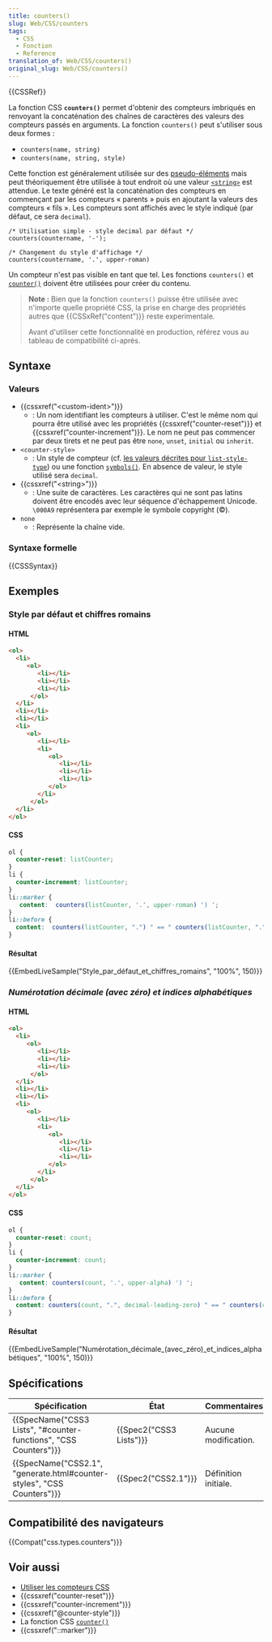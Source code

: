 ```yaml
---
title: counters()
slug: Web/CSS/counters
tags:
  - CSS
  - Fonction
  - Reference
translation_of: Web/CSS/counters()
original_slug: Web/CSS/counters()
---
```

{{CSSRef}}

La fonction CSS **`counters()`** permet d'obtenir des compteurs imbriqués en renvoyant la concaténation des chaînes de caractères des valeurs des compteurs passés en arguments. La fonction `counters()` peut s'utiliser sous deux formes :

- `counters(name, string)`
- `counters(name, string, style)`

Cette fonction est généralement utilisée sur des [pseudo-éléments](/fr/docs/Web/CSS/Pseudo-elements) mais peut théoriquement être utilisée à tout endroit où une valeur [`<string>`](/fr/docs/Web/CSS/string) est attendue. Le texte généré est la concaténation des compteurs en commençant par les compteurs « parents » puis en ajoutant la valeurs des compteurs « fils ». Les compteurs sont affichés avec le style indiqué (par défaut, ce sera `decimal`).

    /* Utilisation simple - style decimal par défaut */
    counters(countername, '-');

    /* Changement du style d'affichage */
    counters(countername, '.', upper-roman)

Un compteur n'est pas visible en tant que tel. Les fonctions `counters()` et [`counter()`](/fr/docs/Web/CSS/counter_function) doivent être utilisées pour créer du contenu.

> **Note :** Bien que la fonction `counters()` puisse être utilisée avec n'importe quelle propriété CSS, la prise en charge des propriétés autres que {{CSSxRef("content")}} reste experimentale.
>
> Avant d'utiliser cette fonctionnalité en production, référez vous au tableau de compatibilité ci-après.

## Syntaxe

### Valeurs

- {{cssxref("&lt;custom-ident&gt;")}}
  - : Un nom identifiant les compteurs à utiliser. C'est le même nom qui pourra être utilisé avec les propriétés {{cssxref("counter-reset")}} et {{cssxref("counter-increment")}}. Le nom ne peut pas commencer par deux tirets et ne peut pas être `none`, `unset`, `initial` ou `inherit`.
- `<counter-style>`
  - : Un style de compteur (cf. [les valeurs décrites pour `list-style-type`](/fr/docs/Web/CSS/list-style-type#valeurs)) ou une fonction [`symbols()`](</fr/docs/Web/CSS/symbols()>). En absence de valeur, le style utilisé sera `decimal`.
- {{cssxref("&lt;string&gt;")}}
  - : Une suite de caractères. Les caractères qui ne sont pas latins doivent être encodés avec leur séquence d'échappement Unicode. `\000A9` représentera par exemple le symbole copyright (©).
- `none`
  - : Représente la chaîne vide.

### Syntaxe formelle

{{CSSSyntax}}

## Exemples

### Style par défaut et chiffres romains

#### HTML

```html
<ol>
  <li>
     <ol>
        <li></li>
        <li></li>
        <li></li>
      </ol>
  </li>
  <li></li>
  <li></li>
  <li>
     <ol>
        <li></li>
        <li>
           <ol>
              <li></li>
              <li></li>
              <li></li>
           </ol>
        </li>
      </ol>
  </li>
</ol>
```

#### CSS

```css
ol {
  counter-reset: listCounter;
}
li {
  counter-increment: listCounter;
}
li::marker {
   content:  counters(listCounter, '.', upper-roman) ') ';
}
li::before {
  content:  counters(listCounter, ".") " == " counters(listCounter, ".", lower-roman) ;
}
```

#### Résultat

{{EmbedLiveSample("Style_par_défaut_et_chiffres_romains", "100%", 150)}}

### _Numérotation décimale (avec zéro) et indices alphabétiques_

#### HTML

```html
<ol>
  <li>
     <ol>
        <li></li>
        <li></li>
        <li></li>
      </ol>
  </li>
  <li></li>
  <li></li>
  <li>
     <ol>
        <li></li>
        <li>
           <ol>
              <li></li>
              <li></li>
              <li></li>
           </ol>
        </li>
      </ol>
  </li>
</ol>
```

#### CSS

```css
ol {
  counter-reset: count;
}
li {
  counter-increment: count;
}
li::marker {
   content: counters(count, '.', upper-alpha) ') ';
}
li::before {
  content: counters(count, ".", decimal-leading-zero) " == " counters(count, ".", lower-alpha);
}
```

#### Résultat

{{EmbedLiveSample("Numérotation_décimale_(avec_zéro)_et_indices_alphabétiques", "100%", 150)}}

## Spécifications

| Spécification                                                                                | État                             | Commentaires         |
| -------------------------------------------------------------------------------------------- | -------------------------------- | -------------------- |
| {{SpecName("CSS3 Lists", "#counter-functions", "CSS Counters")}}         | {{Spec2("CSS3 Lists")}} | Aucune modification. |
| {{SpecName("CSS2.1", "generate.html#counter-styles", "CSS Counters")}} | {{Spec2("CSS2.1")}}         | Définition initiale. |

## Compatibilité des navigateurs

{{Compat("css.types.counters")}}

## Voir aussi

- [Utiliser les compteurs CSS](/fr/docs/Web/CSS/CSS_Lists_and_Counters/Using_CSS_counters)
- {{cssxref("counter-reset")}}
- {{cssxref("counter-increment")}}
- {{cssxref("@counter-style")}}
- La fonction CSS [`counter()`](/fr/docs/Web/CSS/counter_function)
- {{cssxref("::marker")}}
